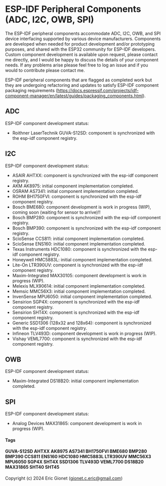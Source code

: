 
# ESP-IDF Peripheral Components (ADC, I2C, OWB, SPI)
The ESP-IDF peripheral components accommodate ADC, I2C, OWB, and SPI device interfacing supported by various device manufacturers.  Components are developed when needed for product development and/or prototyping purposes, and shared with the ESP32 community for ESP-IDF developers.  Custom component development is available upon request, please contact me directly, and I would be happy to discuss the details of your component needs.  If any problems arise please feel free to log an issue and if you would to contribute please contact me.

ESP-IDF peripheral components that are flagged as completed work but they are undergoing refactoring and updates to satisfy ESP-IDF component packaging requirements (https://docs.espressif.com/projects/idf-component-manager/en/latest/guides/packaging_components.html).


## ADC
ESP-IDF component development status:

 - Roithner LaserTechnik GUVA-S12SD: component is synchronized with the esp-idf component registry.

## I2C
ESP-IDF component development status:

 - ASAIR AHTXX: component is synchronized with the esp-idf component registry.
 - AKM AK8975: initial component implementation completed.
 - OSRAM AS7341: initial component implementation completed.
 - ROHM BH1750FVI: component is synchronized with the esp-idf component registry.
 - Bosch BME680: component development is work in progress (WIP), coming soon (waiting for sensor to arrive)!! 
 - Bosch BMP280: component is synchronized with the esp-idf component registry.
 - Bosch BMP390: component is synchronized with the esp-idf component registry.
 - ScioSense CCS811: initial component implementation completed.
 - ScioSense ENS160: initial component implementation completed.
 - Texas Instruments HDC1080: component is synchronized with the esp-idf component registry.
 - Honeywell HMC5883L: initial component implementation completed.
 - Lite-On LTR390UV: component is synchronized with the esp-idf component registry.
 - Maxim-Integrated MAX30105: component development is work in progress (WIP).
 - Melexis MLX90614: initial component implementation completed.
 - Memsic MMC56X3: initial component implementation completed.
 - InvenSense MPU6050: initial component implementation completed.
 - Sensirion SGP4X: component is synchronized with the esp-idf component registry.
 - Sensirion SHT4X: component is synchronized with the esp-idf component registry.
 - Generic SSD1306 (128x32 and 128x64): component is synchronized with the esp-idf component registry.
 - Infineon TLV493D: component development is work in progress (WIP).
 - Vishay VEML7700: component is synchronized with the esp-idf component registry.

## OWB
ESP-IDF component development status:

 - Maxim-Integrated DS18B20: initial component implementation completed.

## SPI
ESP-IDF component development status:

- Analog Devices MAX31865: component development is work in progress (WIP).

#### Tags
#### GUVA-S12SD AHTXX AK8975 AS7341 BH1750FVI BME680 BMP280 BMP390 CCS811 ENS160 HDC1080 HMC5883L LTR390UV MMC56X3 MPU6050 SGP4X SHT4X SSD1306 TLV493D VEML7700 DS18B20 MAX31865 SHT40 SHT45


Copyright (c) 2024 Eric Gionet (gionet.c.eric@gmail.com)